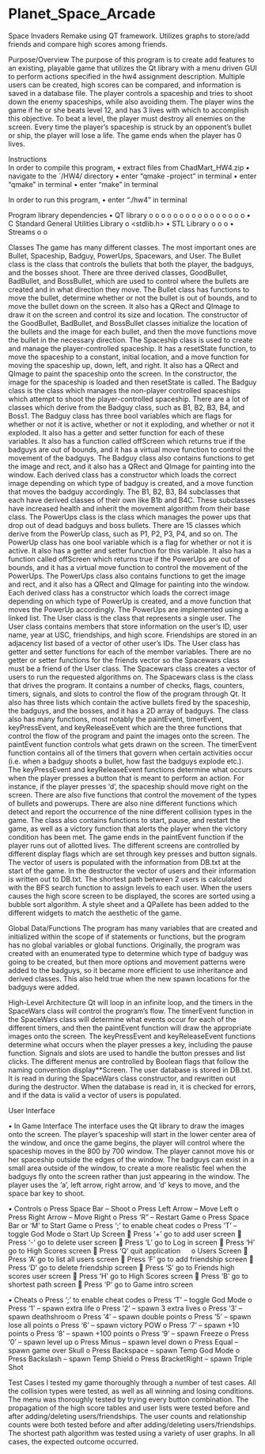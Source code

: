 Planet_Space_Arcade
===================

Space Invaders Remake using QT framework. Utilizes graphs to store/add friends and compare high scores among friends.

Purpose/Overview
  The purpose of this program is to create add features to an existing, playable game that utilizes the Qt library with a menu driven GUI to perform actions specified in the hw4 assignment description.  Multiple users can be created, high scores can be compared, and information is saved in a database file. The player controls a spaceship and tries to shoot down the enemy spaceships, while also avoiding them.  The player wins the game if he or she beats level 12, and has 3 lives with which to accomplish this objective.  To beat a level, the player must destroy all enemies on the screen. Every time the player’s spaceship is struck by an opponent’s bullet or ship, the player will lose a life.  The game ends when the player has 0 lives.

Instructions	
In order to compile this program,
  •	extract files from ChadMart_HW4.zip
  •	navigate to the `/HW4/ directory
  •	enter “qmake -project” in terminal
  •	enter “qmake” in terminal
  •	enter “make” in terminal

In order to run this program,
  •	enter “./hw4” in terminal

Program library dependencies
  •	QT library
    o	<QDesktopWidget>
    o	<QApplication>
    o	<QWidget>
    o	<QKeyEvent>
    o	<QImage>
    o	<QRect>
    o	<QPainter>
    o	<QLineEdit>
    o	<QFormLayout>
    o	<QtCore>
    o	<QtGui>
    o	<QListView>
    o	<QTableView>
    o	<QTableWidget>
    o	<QPushButton>
    o	<QTextStream>
  •	C Standard General Utilities Library
    o	<stdlib.h>
  •	STL Library
    o	<vector>
    o	<list>
    o	<queue>
  •	Streams
    o	<fstream>
    o	<sstream>

Classes
	The game has many different classes.  The most important ones are Bullet, Spaceship, Badguy, PowerUps, Spacewars, and User.  The Bullet class is the class that controls the bullets that both the player, the badguys, and the bosses shoot.  There are three derived classes, GoodBullet, BadBullet, and BossBullet, which are used to control where the bullets are created and in what direction they move.  The Bullet class has functions to move the bullet, determine whether or not the bullet is out of bounds, and to move the bullet down on the screen.  It also has a QRect and QImage to draw it on the screen and control its size and location.  The constructor of the GoodBullet, BadBullet, and BossBullet classes initialize the location of the bullets and the image for each bullet, and then the move functions move the bullet in the necessary direction.
	The Spaceship class is used to create and manage the player-controlled spaceship.  It has a resetState function, to move the spaceship to a constant, initial location, and a move function for moving the spaceship up, down, left, and right.  It also has a QRect and QImage to paint the spaceship onto the screen.  In the constructor, the image for the spaceship is loaded and then resetState is called.
	The Badguy class is the class which manages the non-player controlled spaceships which attempt to shoot the player-controlled spaceship.  There are a lot of classes which derive from the Badguy class, such as B1, B2, B3, B4, and Boss1.  The Badguy class has three bool variables which are flags for whether or not it is active, whether or not it exploding, and whether or not it exploded.  It also has a getter and setter function for each of these variables.  It also has a function called offScreen which returns true if the badguys are out of bounds, and it has a virtual move function to control the movement of the badguys.  The Badguy class also contains functions to get the image and rect, and it also has a QRect and QImage for painting into the window.  Each derived class has a constructor which loads the correct image depending on which type of badguy is created, and a move function that moves the badguy accordingly.  The B1, B2, B3, B4 subclasses that each have derived classes of their own like B1b and B4C. These subclasses have increased health and inherit the movement algorithm from their base class.
	The PowerUps class is the class which manages the power ups that drop out of dead badguys and boss bullets. There are 15 classes which derive from the PowerUp class, such as P1, P2, P3, P4, and so on.  The PowerUp class has one bool variable which is a flag for whether or not it is active.  It also has a getter and setter function for this variable.  It also has a function called offScreen which returns true if the PowerUps are out of bounds, and it has a virtual move function to control the movement of the PowerUps.  The PowerUps class also contains functions to get the image and rect, and it also has a QRect and QImage for painting into the window.  Each derived class has a constructor which loads the correct image depending on which type of PowerUp is created, and a move function that moves the PowerUp accordingly. The PowerUps are implemented using a linked list.
	The User class is the class that represents a single user. The User class contains members that store information on the user’s ID, user name, year at USC, friendships, and high score. Friendships are stored in an adjacency list based of a vector of other user’s IDs. The User class has getter and setter functions for each of the member variables. There are no getter or setter functions for the friends vector so the Spacewars class must be a friend of the User class. The Spacewars class creates a vector of users to run the requested algorithms on. 
	The Spacewars class is the class that drives the program.  It contains a number of checks, flags, counters, timers, signals, and slots to control the flow of the program through Qt.  It also has three lists which contain the active bullets fired by the spaceship, the badguys, and the bosses, and it has a 2D array of badguys.  The class also has many functions, most notably the paintEvent, timerEvent, keyPressEvent, and keyReleaseEvent which are the three functions that control the flow of the program and paint the images onto the screen.  The paintEvent function controls what gets drawn on the screen.  The timerEvent function contains all of the timers that govern when certain activities occur (i.e. when a badguy shoots a bullet, how fast the badguys explode etc.).  The keyPressEvent and keyReleaseEvent functions determine what occurs when the player presses a button that is meant to perform an action.  For instance, if the player presses ‘d’, the spaceship should move right on the screen.  There are also five functions that control the movement of the types of bullets and powerups.  There are also nine different functions which detect and report the occurrence of the nine different collision types in the game.  The class also contains functions to start, pause, and restart the game, as well as a victory function that alerts the player when the victory condition has been met.  The game ends in the paintEvent function if the player runs out of allotted lives.  The different screens are controlled by different display flags which are set through key presses and button signals. The vector of users is populated with the information from DB.txt at the start of the game. In the destructor the vector of users and their information is written out to DB.txt. The shortest path between 2 users is calculated with the BFS search function to assign levels to each user. When the users causes the high score screen to be displayed, the scores are sorted using a bubble sort algorithm. A style sheet and a QPallete has been added to the different widgets to match the aesthetic of the game. 

Global Data/Functions
	The program has many variables that are created and initialized within the scope of if statements or functions, but the program has no global variables or global functions.  Originally, the program was created with an enumerated type to determine which type of badguy was going to be created, but then more options and movement patterns were added to the badguys, so it became more efficient to use inheritance and derived classes.  This also held true when the new spawn locations for the badguys were added.

High-Level Architecture
	Qt will loop in an infinite loop, and the timers in the SpaceWars class will control the program’s flow.  The timerEvent function in the SpaceWars class will determine what events occur for each of the different timers, and then the paintEvent function will draw the appropriate images onto the screen.  The keyPressEvent and keyReleaseEvent functions determine what occurs when the player presses a key, including the pause function. Signals and slots are used to handle the button presses and list clicks. The different menus are controlled by Boolean flags that follow the naming convention display**Screen. The user database is stored in DB.txt. It is read in during the SpaceWars class constructor, and rewritten out during the destructor. When the database is read in, it is checked for errors, and if the data is valid a vector of users is populated.

User Interface
  
  •	In Game Interface
  	The interface uses the Qt library to draw the images onto the screen.  The player’s spaceship will start in the lower center area of the window, and once the game begins, the player will control where the spaceship moves in the 800 by 700 window.  The player cannot move his or her spaceship outside the edges of the window.  The badguys can exist in a small area outside of the window, to create a more realistic feel when the badguys fly onto the screen rather than just appearing in the window.  The player uses the ‘a’, left arrow, right arrow, and ‘d’ keys to move, and the space bar key to shoot.
  
  •	Controls
    o	Press Space Bar – Shoot
    o	Press Left Arrow – Move Left 
    o	Press Right Arrow – Move Right
    o	Press ‘R” – Restart Game 
    o	Press Space Bar or ‘M’ to Start Game 
    o	Press ‘;’ to enable cheat codes
    o	Press ‘T’ – toggle God Mode
    o	Start Up Screen
      	Press ‘+’ go to add user screen
      	Press ‘-’ go to delete user screen
      	Press ‘L’ go to Log in screen
      	Press ‘H’ go to High Scores screen
      	Press ‘Q’ quit application
       
    o	Users Screen
      	Press ‘A’ go to list all users screen
      	Press ‘F’ go to add friendship screen
      	Press ‘D’ go to delete friendship screen
      	Press ‘S’ go to Friends high scores user screen
      	Press ‘H’ go to High Scores screen
      	Press ‘B’ go to shortest path screen
      	Press ‘P’ go to Game intro screen

  •	Cheats
    o	Press ‘;’ to enable cheat codes
    o	Press ‘T’ – toggle God Mode
    o	Press ‘1’ – spawn extra life 
    o	Press ‘2’ – spawn 3 extra lives 
    o	Press ‘3’ – spawn deathshroom 
    o	Press ‘4’ – spawn double points
    o	Press ‘5’ – spawn lose all points
    o	Press ‘6’ – spawn victory POW
    o	Press ‘7’ – spawn +10 points	o	Press ‘8’ – spawn +100 points
    o	Press ‘9’ – spawn Freeze
    o	Press ‘0’ – spawn level up
    o	Press Minus – spawn level down
    o	Press Equal  – spawn game over Skull
    o	Press Backspace – spawn Temp God Mode
    o	Press Backslash – spawn Temp Shield
    o	Press BracketRight – spawn Triple Shot
    
  Test Cases
	  I tested my game thoroughly through a number of test cases.  All the collision types were tested, as well as all winning and losing conditions.  The menu was thoroughly tested by trying every button combination. The propagation of the high score tables and user lists were tested before and after adding/deleting users/friendships. The user counts and relationship counts were both tested before and after adding/deleting users/friendships. The shortest path algorithm was tested using a variety of user graphs. In all cases, the expected outcome occurred.
